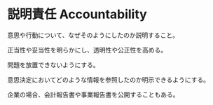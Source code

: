 # 説明責任 Accountability

意思や行動について、なぜそのようにしたのか説明すること。

正当性や妥当性を明らかにし、透明性や公正性を高める。

問題を放置できないようにする。

意思決定においてどのような情報を参照したのか明示できるようにする。

企業の場合、会計報告書や事業報告書を公開することもある。
